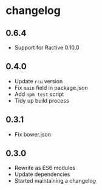 # changelog

## 0.6.4

* Support for Ractive 0.10.0

## 0.4.0

* Update `rcu` version
* Fix `main` field in package.json
* Add `npm test` script
* Tidy up build process

## 0.3.1

* Fix bower.json

## 0.3.0

* Rewrite as ES6 modules
* Update dependencies
* Started maintaining a changelog
